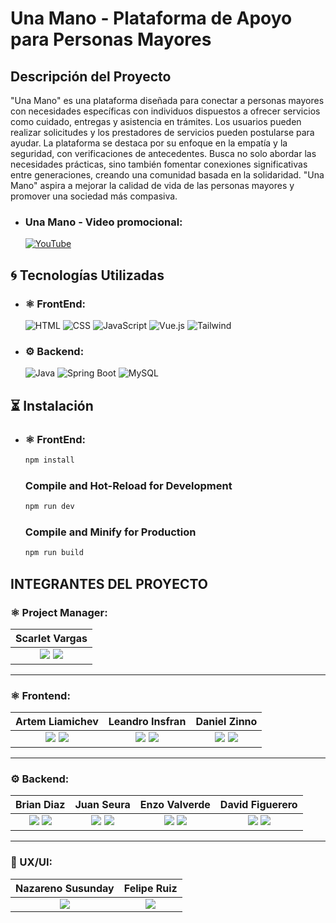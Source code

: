 # Una Mano - Plataforma de Apoyo para Personas Mayores


## Descripción del Proyecto

"Una Mano" es una plataforma diseñada para conectar a personas mayores con necesidades específicas con individuos dispuestos a ofrecer servicios como cuidado, entregas y asistencia en trámites. Los usuarios pueden realizar solicitudes y los prestadores de servicios pueden postularse para ayudar. La plataforma se destaca por su enfoque en la empatía y la seguridad, con verificaciones de antecedentes. Busca no solo abordar las necesidades prácticas, sino también fomentar conexiones significativas entre generaciones, creando una comunidad basada en la solidaridad. "Una Mano" aspira a mejorar la calidad de vida de las personas mayores y promover una sociedad más compasiva.


- ### Una Mano - Video promocional:

  [![YouTube](https://img.shields.io/badge/YouTube-FF0000?style=for-the-badge&logo=YouTube&logoColor=white)](https://www.youtube.com/watch?v=qlrq3xdUN9A&t=11s)
  


## 🌀 Tecnologías Utilizadas

- ### ⚛️ FrontEnd:

  ![HTML](https://img.shields.io/badge/HTML5-E34F26?style=for-the-badge&logo=HTML5&logoColor=white) 
  ![CSS](https://img.shields.io/badge/CSS3-1572B6?style=for-the-badge&logo=CSS3&logoColor=white) 
  ![JavaScript](https://img.shields.io/badge/JavaScript-F7DF1E?style=for-the-badge&logo=JavaScript&logoColor=black) 
  ![Vue.js](https://img.shields.io/badge/Vue.js-4FC08D?style=for-the-badge&logo=Vue.js&logoColor=white)
  ![Tailwind](https://img.shields.io/badge/-Tailwind-06B6D4?logo=tailwind-css&logoColor=white&style=for-the-badge)
 

- ### ⚙️ Backend:

  ![Java](https://img.shields.io/badge/Java-007396?style=for-the-badge&logo=Java&logoColor=white) 
  ![Spring Boot](https://img.shields.io/badge/Spring_Boot-6DB33F?style=for-the-badge&logo=SpringBoot&logoColor=white) 
  ![MySQL](https://img.shields.io/badge/MySQL-4479A1?style=for-the-badge&logo=MySQL&logoColor=white)


## ⏳ Instalación

- ### ⚛️ FrontEnd:
    ```sh
    npm install
    ```

    ### Compile and Hot-Reload for Development

    ```sh
    npm run dev
    ```

    ### Compile and Minify for Production

    ```sh
    npm run build
    ```


 ## INTEGRANTES DEL PROYECTO

  ### ⚛️ Project Manager:

| **Scarlet Vargas**|
|:-:|
| <a href="https://github.com/scarletvargas"><img src="https://img.shields.io/badge/github-%23121011.svg?&style=for-the-badge&logo=github&logoColor=white"/></a> <a href="https://www.linkedin.com/in/scarletvargas-systems-engineer/"><img src="https://img.shields.io/badge/linkedin%20-%230077B5.svg?&style=for-the-badge&logo=linkedin&logoColor=white"/></a> |
<hr/>

 ### ⚛️ Frontend:

| **Artem Liamichev**| **Leandro Insfran**| **Daniel Zinno**|
|:-:|:-:|:-:|
| <a href="https://github.com/artem-liamichev"><img src="https://img.shields.io/badge/github-%23121011.svg?&style=for-the-badge&logo=github&logoColor=white"/></a> <a href=" https://www.linkedin.com/in/artem-liamichev-6227b7266/"><img src="https://img.shields.io/badge/linkedin%20-%230077B5.svg?&style=for-the-badge&logo=linkedin&logoColor=white"/></a> | <a href="https://github.com/L-insfran"><img src="https://img.shields.io/badge/github-%23121011.svg?&style=for-the-badge&logo=github&logoColor=white"/></a> <a href="https://www.linkedin.com/in/leandro-insfran-488409169/"><img src="https://img.shields.io/badge/linkedin%20-%230077B5.svg?&style=for-the-badge&logo=linkedin&logoColor=white"/></a> | <a href="https://github.com/danielzinnoprogramador"><img src="https://img.shields.io/badge/github-%23121011.svg?&style=for-the-badge&logo=github&logoColor=white"/></a> <a href="https://www.linkedin.com/in/daniel-zinno/"><img src="https://img.shields.io/badge/linkedin%20-%230077B5.svg?&style=for-the-badge&logo=linkedin&logoColor=white"/></a> 
<hr/>

### ⚙️ Backend:

| **Brian Diaz**| **Juan Seura**| **Enzo Valverde**| **David Figuerero**|
|:-:|:-:|:-:|:-:|
| <a href="https://github.com/TeslaXZ"><img src="https://img.shields.io/badge/github-%23121011.svg?&style=for-the-badge&logo=github&logoColor=white"/></a> <a href="https://www.linkedin.com/in/brianodz/"><img src="https://img.shields.io/badge/linkedin%20-%230077B5.svg?&style=for-the-badge&logo=linkedin&logoColor=white"/></a> | <a href="https://github.com/Seujumon"><img src="https://img.shields.io/badge/github-%23121011.svg?&style=for-the-badge&logo=github&logoColor=white"/></a> <a href="https://www.linkedin.com/in/juan-seura/ "><img src="https://img.shields.io/badge/linkedin%20-%230077B5.svg?&style=for-the-badge&logo=linkedin&logoColor=white"/></a> | <a href="https://github.com/aesaries"><img src="https://img.shields.io/badge/github-%23121011.svg?&style=for-the-badge&logo=github&logoColor=white"/></a> <a href="https://www.linkedin.com/in/enzo-valverde-java/"><img src="https://img.shields.io/badge/linkedin%20-%230077B5.svg?&style=for-the-badge&logo=linkedin&logoColor=white"/></a> |  <a href="https://github.com/Davidfi34"><img src="https://img.shields.io/badge/github-%23121011.svg?&style=for-the-badge&logo=github&logoColor=white"/></a> <a href="https://www.linkedin.com/in/david-figuerero-developer"><img src="https://img.shields.io/badge/linkedin%20-%230077B5.svg?&style=for-the-badge&logo=linkedin&logoColor=white"/></a> |
<hr/>

### 🎨 UX/UI:

| **Nazareno Susunday**| **Felipe Ruiz**|
|:-:|:-:|
|<a href="https://www.linkedin.com/in/nazareno-susunday-990243a1/ "><img src="https://img.shields.io/badge/linkedin%20-%230077B5.svg?&style=for-the-badge&logo=linkedin&logoColor=white"/></a> | <a href="https://www.linkedin.com/in/paxmultimedia/"><img src="https://img.shields.io/badge/linkedin%20-%230077B5.svg?&style=for-the-badge&logo=linkedin&logoColor=white"/></a> |

